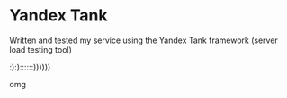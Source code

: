# Yandex Tank

Written and tested my service using the Yandex Tank framework (server load testing tool)

:):)::::::))))))

omg
